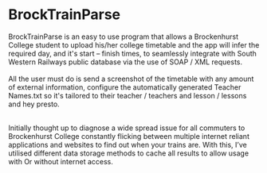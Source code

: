 # BrockTrainParse

BrockTrainParse is an easy to use program that allows a Brockenhurst College student to upload his/her college timetable and the app will infer the required day, and it's start – finish times, to seamlessly integrate with South Western Railways public database via the use of SOAP / XML requests.<br><br>All the user must do is send a screenshot of the timetable with any amount of external information, configure the automatically generated Teacher Names.txt so it's tailored to their teacher / teachers and lesson / lessons and hey presto.<br><br>

Initially thought up to diagnose a wide spread issue for all commuters to Brockenhurst College constantly flicking between multiple internet reliant applications and websites to find out when your trains are. With this, I’ve utilised different data storage methods to cache all results to allow usage with Or without internet access.

